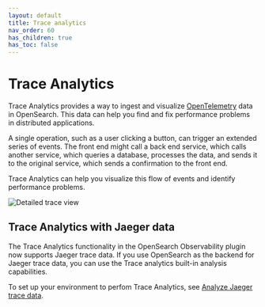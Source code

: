 ```yaml
---
layout: default
title: Trace analytics
nav_order: 60
has_children: true
has_toc: false
---
```


# Trace Analytics

Trace Analytics provides a way to ingest and visualize [OpenTelemetry](https://opentelemetry.io/) data in OpenSearch. This data can help you find and fix performance problems in distributed applications.

A single operation, such as a user clicking a button, can trigger an extended series of events. The front end might call a back end service, which calls another service, which queries a database, processes the data, and sends it to the original service, which sends a confirmation to the front end.

Trace Analytics can help you visualize this flow of events and identify performance problems.

![Detailed trace view]({{site.url}}{{site.baseurl}}/images/ta-trace.png)

## Trace Analytics with Jaeger data

The Trace Analytics functionality in the OpenSearch Observability plugin now supports Jaeger trace data. If you use OpenSearch as the backend for Jaeger trace data, you can use the Trace analytics built-in analysis capabilities.

To set up your environment to perfom Trace Analytics, see [Analyze Jaeger trace data]({{site.url}}{{site.baseurl}}/observability-plugin/trace/trace-analytics-jaeger/).

